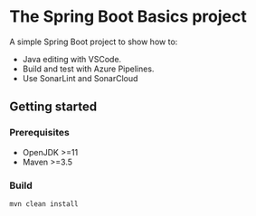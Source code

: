 # The Spring Boot Basics project

A simple Spring Boot project to show how to:

* Java editing with VSCode.
* Build and test with Azure Pipelines.
* Use SonarLint and SonarCloud

## Getting started

### Prerequisites

* OpenJDK >=11
* Maven >=3.5

### Build

`mvn clean install`
